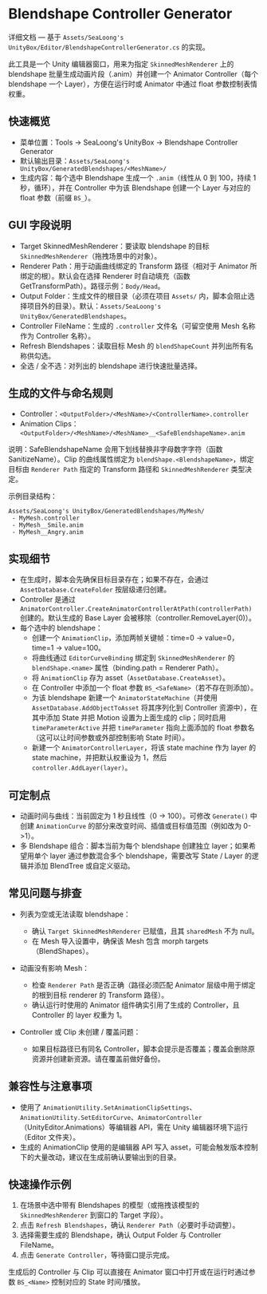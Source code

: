 # Blendshape Controller Generator

详细文档 — 基于 `Assets/SeaLoong's UnityBox/Editor/BlendshapeControllerGenerator.cs` 的实现。

此工具是一个 Unity 编辑器窗口，用来为指定 `SkinnedMeshRenderer` 上的 blendshape 批量生成动画片段（.anim）并创建一个 Animator Controller（每个 blendshape 一个 Layer），方便在运行时或 Animator 中通过 float 参数控制表情权重。

## 快速概览

- 菜单位置：Tools → SeaLoong's UnityBox → Blendshape Controller Generator
- 默认输出目录：`Assets/SeaLoong's UnityBox/GeneratedBlendshapes/<MeshName>/`
- 生成内容：每个选中 Blendshape 生成一个 `.anim`（线性从 0 到 100，持续 1 秒，循环），并在 Controller 中为该 Blendshape 创建一个 Layer 与对应的 float 参数（前缀 `BS_`）。

## GUI 字段说明

- Target SkinnedMeshRenderer：要读取 blendshape 的目标 `SkinnedMeshRenderer`（拖拽场景中的对象）。
- Renderer Path：用于动画曲线绑定的 Transform 路径（相对于 Animator 所绑定的根）。默认会在选择 Renderer 时自动填充（函数 GetTransformPath）。路径示例：`Body/Head`。
- Output Folder：生成文件的根目录（必须在项目 `Assets/` 内，脚本会阻止选择项目外的目录）。默认：`Assets/SeaLoong's UnityBox/GeneratedBlendshapes`。
- Controller FileName：生成的 `.controller` 文件名（可留空使用 Mesh 名称作为 Controller 名称）。
- Refresh Blendshapes：读取目标 Mesh 的 `blendShapeCount` 并列出所有名称供勾选。
- 全选 / 全不选：对列出的 blendshape 进行快速批量选择。

## 生成的文件与命名规则

- Controller：`<OutputFolder>/<MeshName>/<ControllerName>.controller`
- Animation Clips：`<OutputFolder>/<MeshName>/<MeshName>__<SafeBlendshapeName>.anim`

说明：SafeBlendshapeName 会用下划线替换非字母数字字符（函数 SanitizeName）。Clip 的曲线属性绑定为 `blendShape.<BlendshapeName>`，绑定目标由 `Renderer Path` 指定的 Transform 路径和 `SkinnedMeshRenderer` 类型决定。

示例目录结构：

```text
Assets/SeaLoong's UnityBox/GeneratedBlendshapes/MyMesh/
 - MyMesh.controller
 - MyMesh__Smile.anim
 - MyMesh__Angry.anim
```

## 实现细节

- 在生成时，脚本会先确保目标目录存在；如果不存在，会通过 `AssetDatabase.CreateFolder` 按层级递归创建。
- Controller 是通过 `AnimatorController.CreateAnimatorControllerAtPath(controllerPath)` 创建的。默认生成的 Base Layer 会被移除（controller.RemoveLayer(0)）。
- 每个选中的 blendshape：
  - 创建一个 `AnimationClip`，添加两帧关键帧：time=0 -> value=0，time=1 -> value=100。
  - 将曲线通过 `EditorCurveBinding` 绑定到 `SkinnedMeshRenderer` 的 `blendShape.<name>` 属性（binding.path = Renderer Path）。
  - 将 `AnimationClip` 存为 asset（`AssetDatabase.CreateAsset`）。
  - 在 Controller 中添加一个 float 参数 `BS_<SafeName>`（若不存在则添加）。
  - 为该 blendshape 新建一个 `AnimatorStateMachine`（并使用 `AssetDatabase.AddObjectToAsset` 将其序列化到 Controller 资源中），在其中添加 State 并把 Motion 设置为上面生成的 clip；同时启用 `timeParameterActive` 并把 `timeParameter` 指向上面添加的 float 参数名（这可以让时间参数或外部控制影响 State 时间）。
  - 新建一个 `AnimatorControllerLayer`，将该 state machine 作为 layer 的 state machine，并把默认权重设为 1，然后 `controller.AddLayer(layer)`。

## 可定制点

- 动画时间与曲线：当前固定为 1 秒且线性（0 -> 100）。可修改 `Generate()` 中创建 `AnimationCurve` 的部分来改变时间、插值或目标值范围（例如改为 0->1）。
- 多 Blendshape 组合：脚本当前为每个 blendshape 创建独立 layer；如果希望用单个 layer 通过参数混合多个 blendshape，需要改写 State / Layer 的逻辑并添加 BlendTree 或自定义驱动。

## 常见问题与排查

- 列表为空或无法读取 blendshape：

  - 确认 `Target SkinnedMeshRenderer` 已赋值，且其 `sharedMesh` 不为 null。
  - 在 Mesh 导入设置中，确保该 Mesh 包含 morph targets（BlendShapes）。

- 动画没有影响 Mesh：

  - 检查 `Renderer Path` 是否正确（路径必须匹配 Animator 层级中用于绑定的根到目标 renderer 的 Transform 路径）。
  - 确认运行时使用的 Animator 组件确实引用了生成的 Controller，且 Controller 的 layer 权重为 1。

- Controller 或 Clip 未创建 / 覆盖问题：
  - 如果目标路径已有同名 Controller，脚本会提示是否覆盖；覆盖会删除原资源并创建新资源。请在覆盖前做好备份。

## 兼容性与注意事项

- 使用了 `AnimationUtility.SetAnimationClipSettings`、`AnimationUtility.SetEditorCurve`、`AnimatorController`（UnityEditor.Animations）等编辑器 API，需在 Unity 编辑器环境下运行（Editor 文件夹）。
- 生成的 AnimationClip 使用的是编辑器 API 写入 asset，可能会触发版本控制下的大量改动，建议在生成前确认要输出到的目录。

## 快速操作示例

1. 在场景中选中带有 Blendshapes 的模型（或拖拽该模型的 `SkinnedMeshRenderer` 到窗口的 Target 字段）。
2. 点击 `Refresh Blendshapes`，确认 `Renderer Path`（必要时手动调整）。
3. 选择需要生成的 Blendshape，确认 Output Folder 与 Controller FileName。
4. 点击 `Generate Controller`，等待窗口提示完成。

生成后的 Controller 与 Clip 可以直接在 Animator 窗口中打开或在运行时通过参数 `BS_<Name>` 控制对应的 State 时间/播放。
